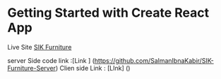 # Getting Started with Create React App

Live Site  [SIK Furniture ](https://assignment-12-c233c.web.app/)


server Side code link :[Link ] (https://github.com/SalmanIbnaKabir/SIK-Furniture-Server)
Clien side Link : [LInk] ()


